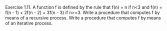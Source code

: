 Exercise 1.11.  A function f is defined by the rule that f(n) = n if n<3 and f(n) = f(n - 1) + 2f(n - 2) + 3f(n - 3) if n>=3. Write a procedure that computes f by means of a recursive process. Write a procedure that computes f by means of an iterative process.